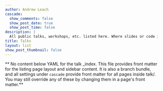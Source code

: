 ```yaml
---
author: Andrew Leach
cascade:
  show_comments: false
  show_post_date: true
  show_post_time: false
description: |
  All public talks, workshops, etc. listed here. Where slides or code is available, it's also provided.
title: Talks
layout: list
show_post_thumbnail: false
---
```

** No content below YAML for the talk _index. This file provides front matter for the listing page layout and sidebar content. It is also a branch bundle, and all settings under `cascade` provide front matter for all pages inside talk/. You may still override any of these by changing them in a page's front matter.**
